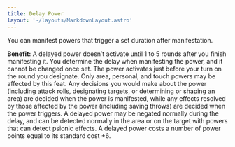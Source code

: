 ```yaml
---
title: Delay Power
layout: '~/layouts/MarkdownLayout.astro'
---
```

You can manifest powers that trigger a set duration after manifestation.

**Benefit:** A delayed power doesn’t activate until 1 to 5 rounds after you
finish manifesting it. You determine the delay when manifesting the power, and
it cannot be changed once set. The power activates just before your turn on
the round you designate. Only area, personal, and touch powers may be affected
by this feat. Any decisions you would make about the power (including attack
rolls, designating targets, or determining or shaping an area) are decided
when the power is manifested, while any effects resolved by those affected by
the power (including saving throws) are decided when the power triggers. A
delayed power may be negated normally during the delay, and can be detected
normally in the area or on the target with powers that can detect psionic
effects. A delayed power costs a number of power points equal to its standard
cost +6.

